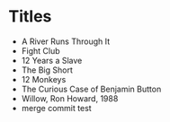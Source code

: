 # Titles

- A River Runs Through It
- Fight Club
- 12 Years a Slave
- The Big Short
- 12 Monkeys
- The Curious Case of Benjamin Button
- Willow, Ron Howard, 1988
- merge commit test

